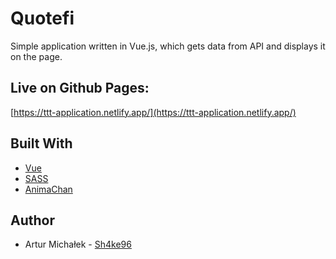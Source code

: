 # Quotefi

Simple application written in Vue.js, which gets data from API and displays it on the page.

## Live on Github Pages:

[https://ttt-application.netlify.app/](https://ttt-application.netlify.app/)

## Built With

* [Vue](https://vuejs.org/)
* [SASS](https://sass-lang.com)
* [AnimaChan](https://animechan.vercel.app/)

## Author
* Artur Michałek - [Sh4ke96](https://github.com/Sh4ke96)
